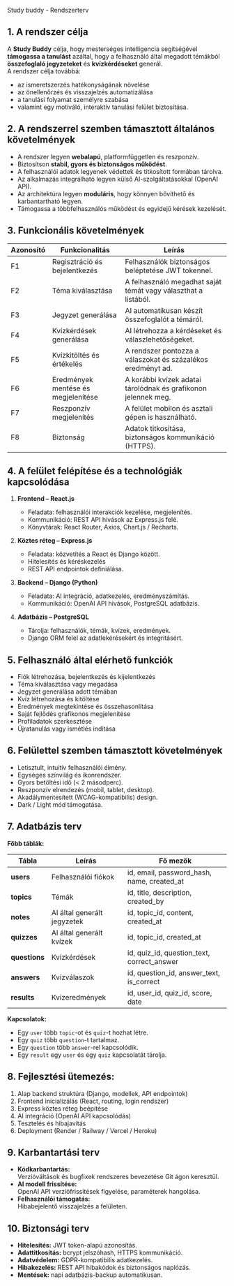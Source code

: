 Study buddy - Rendszerterv

## 1. A rendszer célja
A **Study Buddy** célja, hogy mesterséges intelligencia segítségével **támogassa a tanulást** azáltal, hogy a felhasználó által megadott témákból **összefoglaló jegyzeteket** és **kvízkérdéseket** generál.  
A rendszer célja továbbá:
- az ismeretszerzés hatékonyságának növelése 
- az önellenőrzés és visszajelzés automatizálása 
- a tanulási folyamat személyre szabása
- valamint egy motiváló, interaktív tanulási felület biztosítása.

## 2. A rendszerrel szemben támasztott általános követelmények

- A rendszer legyen **webalapú**, platformfüggetlen és reszponzív.  
- Biztosítson **stabil, gyors és biztonságos működést**.  
- A felhasználói adatok legyenek védettek és titkosított formában tárolva.  
- Az alkalmazás integrálható legyen külső AI-szolgáltatásokkal (OpenAI API).  
- Az architektúra legyen **moduláris**, hogy könnyen bővíthető és karbantartható legyen.  
- Támogassa a többfelhasználós működést és egyidejű kérések kezelését.


## 3. Funkcionális követelmények

| Azonosító | Funkcionalitás | Leírás |
|------------|----------------|--------|
| F1 | Regisztráció és bejelentkezés | Felhasználók biztonságos beléptetése JWT tokennel. |
| F2 | Téma kiválasztása | A felhasználó megadhat saját témát vagy választhat a listából. |
| F3 | Jegyzet generálása | AI automatikusan készít összefoglalót a témáról. |
| F4 | Kvízkérdések generálása | AI létrehozza a kérdéseket és válaszlehetőségeket. |
| F5 | Kvízkitöltés és értékelés | A rendszer pontozza a válaszokat és százalékos eredményt ad. |
| F6 | Eredmények mentése és megjelenítése | A korábbi kvízek adatai tárolódnak és grafikonon jelennek meg. |
| F7 | Reszponzív megjelenítés | A felület mobilon és asztali gépen is használható. |
| F8 | Biztonság | Adatok titkosítása, biztonságos kommunikáció (HTTPS). |

## 4. A felület felépítése és a technológiák kapcsolódása

1. **Frontend – React.js**
   - Feladata: felhasználói interakciók kezelése, megjelenítés.  
   - Kommunikáció: REST API hívások az Express.js felé.  
   - Könyvtárak: React Router, Axios, Chart.js / Recharts.

2. **Köztes réteg – Express.js**
   - Feladata: közvetítés a React és Django között.  
   - Hitelesítés és kéréskezelés
   - REST API endpointok definiálása.  

3. **Backend – Django (Python)**
   - Feladata: AI integráció, adatkezelés, eredményszámítás.  
   - Kommunikáció: OpenAI API hívások, PostgreSQL adatbázis.  

4. **Adatbázis – PostgreSQL**
   - Tárolja: felhasználók, témák, kvízek, eredmények.  
   - Django ORM felel az adatlekérésekért és integritásért.

## 5. Felhasználó által elérhető funkciók

- Fiók létrehozása, bejelentkezés és kijelentkezés  
- Téma kiválasztása vagy megadása  
- Jegyzet generálása adott témában  
- Kvíz létrehozása és kitöltése  
- Eredmények megtekintése és összehasonlítása  
- Saját fejlődés grafikonos megjelenítése  
- Profiladatok szerkesztése  
- Újratanulás vagy ismétlés indítása  

## 6. Felülettel szemben támasztott követelmények

- Letisztult, intuitív felhasználói élmény.  
- Egységes színvilág és ikonrendszer.  
- Gyors betöltési idő (< 2 másodperc).  
- Reszponzív elrendezés (mobil, tablet, desktop).  
- Akadálymentesített (WCAG-kompatibilis) design.  
- Dark / Light mód támogatása.  


## 7. Adatbázis terv

**Főbb táblák:**

| Tábla | Leírás | Fő mezők |
|--------|---------|----------|
| **users** | Felhasználói fiókok | id, email, password_hash, name, created_at |
| **topics** | Témák | id, title, description, created_by |
| **notes** | AI által generált jegyzetek | id, topic_id, content, created_at |
| **quizzes** | AI által generált kvízek | id, topic_id, created_at |
| **questions** | Kvízkérdések | id, quiz_id, question_text, correct_answer |
| **answers** | Kvízválaszok | id, question_id, answer_text, is_correct |
| **results** | Kvízeredmények | id, user_id, quiz_id, score, date |

**Kapcsolatok:**
- Egy `user` több `topic`-ot és `quiz`-t hozhat létre.  
- Egy `quiz` több `question`-t tartalmaz.  
- Egy `question` több `answer`-rel kapcsolódik.  
- Egy `result` egy `user` és egy `quiz` kapcsolatát tárolja.


## 8. Fejlesztési ütemezés:
  1. Alap backend struktúra (Django, modellek, API endpointok)  
  2. Frontend inicializálás (React, routing, login rendszer)  
  3. Express köztes réteg beépítése  
  4. AI integráció (OpenAI API kapcsolódás)  
  5. Tesztelés és hibajavítás  
  6. Deployment (Render / Railway / Vercel / Heroku)  

  ## 9. Karbantartási terv

- **Kódkarbantartás:**  
  Verzióváltások és bugfixek rendszeres bevezetése Git ágon keresztül.    
- **AI modell frissítése:**  
  OpenAI API verziófrissítések figyelése, paraméterek hangolása.  
- **Felhasználói támogatás:**  
  Hibabejelentő visszajelzés a felületen.

## 10. Biztonsági terv

- **Hitelesítés:** JWT token-alapú azonosítás.  
- **Adattitkosítás:** bcrypt jelszóhash, HTTPS kommunikáció.  
- **Adatvédelem:** GDPR-kompatibilis adatkezelés.  
- **Hibakezelés:** REST API hibakódok és biztonságos naplózás.  
- **Mentések:** napi adatbázis-backup automatikusan.